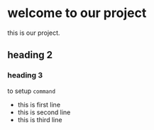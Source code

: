 # welcome to our project
this is our project.
## heading 2
### heading 3
to setup `command`
* this is first line
* this is second line
* this is third line
